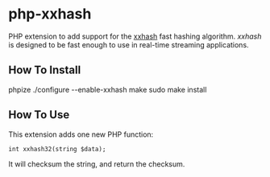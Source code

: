 # php-xxhash

PHP extension to add support for the [xxhash](http://code.google.com/p/xxhash/) fast hashing algorithm.  _xxhash_ is designed to be fast enough to use in real-time streaming applications.

## How To Install

   phpize
   ./configure --enable-xxhash
   make
   sudo make install

## How To Use

This extension adds one new PHP function:

    int xxhash32(string $data);

It will checksum the string, and return the checksum.